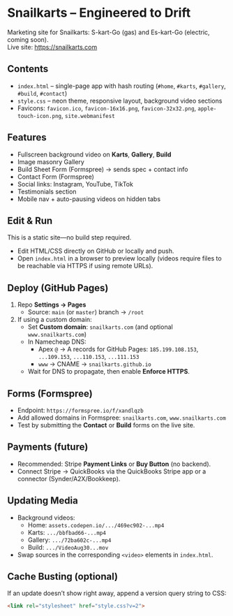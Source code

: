 # Snailkarts – Engineered to Drift
Marketing site for Snailkarts: S-kart-Go (gas) and Es-kart-Go (electric, coming soon).  
Live site: https://snailkarts.com

## Contents
- `index.html` – single-page app with hash routing (`#home`, `#karts`, `#gallery`, `#build`, `#contact`)
- `style.css` – neon theme, responsive layout, background video sections
- Favicons: `favicon.ico`, `favicon-16x16.png`, `favicon-32x32.png`, `apple-touch-icon.png`, `site.webmanifest`

## Features
- Fullscreen background video on **Karts**, **Gallery**, **Build**
- Image masonry Gallery
- Build Sheet Form (Formspree) → sends spec + contact info
- Contact Form (Formspree)
- Social links: Instagram, YouTube, TikTok
- Testimonials section
- Mobile nav + auto-pausing videos on hidden tabs

## Edit & Run
This is a static site—no build step required.
- Edit HTML/CSS directly on GitHub or locally and push.
- Open `index.html` in a browser to preview locally (videos require files to be reachable via HTTPS if using remote URLs).

## Deploy (GitHub Pages)
1. Repo **Settings → Pages**  
   - Source: `main` (or `master`) branch → `/root`
2. If using a custom domain:
   - Set **Custom domain**: `snailkarts.com` (and optional `www.snailkarts.com`)
   - In Namecheap DNS:
     - Apex `@` → A records for GitHub Pages: `185.199.108.153`, `...109.153`, `...110.153`, `...111.153`
     - `www` → CNAME → `snailkarts.github.io`
   - Wait for DNS to propagate, then enable **Enforce HTTPS**.

## Forms (Formspree)
- Endpoint: `https://formspree.io/f/xandlqzb`
- Add allowed domains in Formspree: `snailkarts.com`, `www.snailkarts.com`
- Test by submitting the **Contact** or **Build** forms on the live site.

## Payments (future)
- Recommended: Stripe **Payment Links** or **Buy Button** (no backend).  
- Connect Stripe → QuickBooks via the QuickBooks Stripe app or a connector (Synder/A2X/Bookkeep).

## Updating Media
- Background videos:
  - Home: `assets.codepen.io/.../469ec902-...mp4`
  - Karts: `.../bbfbad66-...mp4`
  - Gallery: `.../72ba602c-...mp4`
  - Build: `.../VideoAug30...mov`
- Swap sources in the corresponding `<video>` elements in `index.html`.

## Cache Busting (optional)
If an update doesn’t show right away, append a version query string to CSS:
```html
<link rel="stylesheet" href="style.css?v=2">
